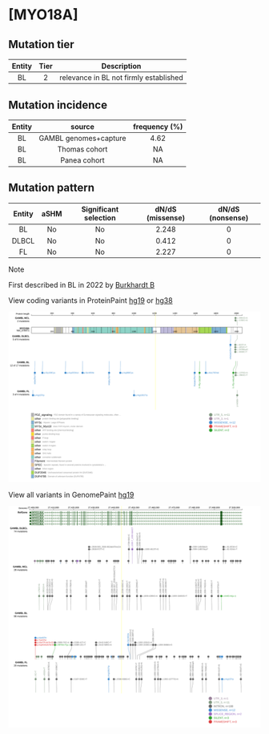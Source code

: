 # [MYO18A]

## Mutation tier

|Entity|Tier|Description                           |
|:------:|:----:|--------------------------------------|
|BL    |2   |relevance in BL not firmly established|
## Mutation incidence

|Entity|source               |frequency (%)|
|:------:|:---------------------:|:-------------:|
|BL    |GAMBL genomes+capture|4.62         |
|BL    |Thomas cohort        |  NA         |
|BL    |Panea cohort         |  NA         |

## Mutation pattern

|Entity|aSHM|Significant selection|dN/dS (missense)|dN/dS (nonsense)|
|:------:|:----:|:---------------------:|:----------------:|:----------------:|
|BL    |No  |No                   |2.248           |0               |
|DLBCL |No  |No                   |0.412           |0               |
|FL    |No  |No                   |2.227           |0               |


> [!NOTE]
> First described in BL in 2022 by [Burkhardt B](https://pubmed.ncbi.nlm.nih.gov/35794096)

View coding variants in ProteinPaint [hg19](https://www.bcgsc.ca/downloads/morinlab/GAMBL/test/genes/MYO18A_protein.html)  or [hg38](https://www.bcgsc.ca/downloads/morinlab/GAMBL/test/genes/MYO18A_protein_hg38.html)

![image](images/proteinpaint/MYO18A_NM_078471.svg)

View all variants in GenomePaint [hg19](https://www.bcgsc.ca/downloads/morinlab/GAMBL/test/genes/MYO18A.html)

![image](images/proteinpaint/MYO18A.svg)
